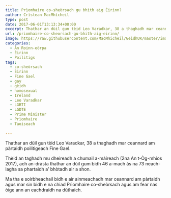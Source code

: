 ```yaml
---
title: Prìomhaire co-sheòrsach gu bhith aig Èirinn?
author: Crìstean MacMhìcheil
type: post
date: 2017-06-01T13:13:34+00:00
excerpt: Thathar an dùil gun tèid Leo Varadkar, 38 a thaghadh mar ceannard am pàrtaidh poilitigeach Fine Gael.
url: /priomhaire-co-sheorsach-gu-bhith-aig-eirinn/
image: https://raw.githubusercontent.com/MacMhicheil/GeidhUK/master/images/.jpg
categories:
  - An Roinn-eòrpa
  - Èirinn
  - Poilitigs
tags:
  - co-sheòrsach
  - Èirinn
  - Fine Gael
  - gay
  - gèidh
  - homosexual
  - Ireland
  - Leo Varadkar
  - LGBTI
  - LGDTE
  - Prime Minister
  - Prìomhaire
  - Taoiseach

---
```

Thathar an dùil gun tèid Leo Varadkar, 38 a thaghadh mar ceannard am pàrtaidh poilitigeach Fine Gael.

Thèid an taghadh mu dheireadh a chumail a-màireach (2na An t-Òg-mhios 2017), ach an-dràsta thathar an dùil gum bidh 46 a-mach às na 73 neach-lagha sa phartaidh a&#8217; bhòtadh air a shon.

Ma tha e soirbheachail bidh e air ainmeachadh mar ceannard am pàrtaidh agus mar sin bidh e na chiad Prìomhaire co-sheòrsach agus am fear nas òige ann an eachdraidh na dùthaich.
